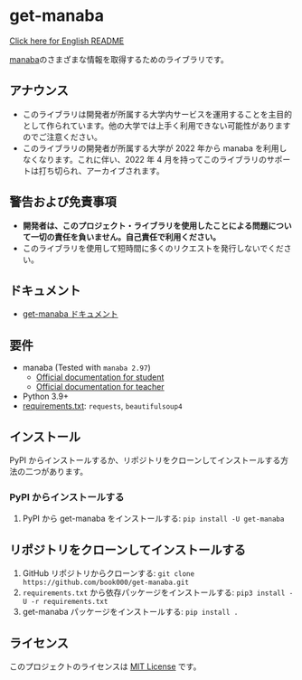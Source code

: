 # get-manaba

[Click here for English README](README.md)

[manaba](https://manaba.jp)のさまざまな情報を取得するためのライブラリです。

## アナウンス

- このライブラリは開発者が所属する大学内サービスを運用することを主目的として作られています。他の大学では上手く利用できない可能性がありますのでご注意ください。
- このライブラリの開発者が所属する大学が 2022 年から manaba を利用しなくなります。これに伴い、2022 年 4 月を持ってこのライブラリのサポートは打ち切られ、アーカイブされます。

## 警告および免責事項

- **開発者は、このプロジェクト・ライブラリを使用したことによる問題について一切の責任を負いません。自己責任で利用ください。**
- このライブラリを使用して短時間に多くのリクエストを発行しないでください。

## ドキュメント

- [get-manaba ドキュメント](https://book000.github.io/get-manaba/)

## 要件

- manaba (Tested with `manaba 2.97`)
  - [Official documentation for student](https://doc.manaba.jp/doc/course2-manual/student2.97/ja/)
  - [Official documentation for teacher](https://doc.manaba.jp/doc/course2-manual/teacher2.97/ja/)
- Python 3.9+
- [requirements.txt](requirements.txt): `requests`, `beautifulsoup4`

## インストール

PyPI からインストールするか、リポジトリをクローンしてインストールする方法の二つがあります。

### PyPI からインストールする

1. PyPI から get-manaba をインストールする: `pip install -U get-manaba`

## リポジトリをクローンしてインストールする

1. GitHub リポジトリからクローンする: `git clone https://github.com/book000/get-manaba.git`
2. `requirements.txt` から依存パッケージをインストールする: `pip3 install -U -r requirements.txt`
3. get-manaba パッケージをインストールする: `pip install .`

## ライセンス

このプロジェクトのライセンスは [MIT License](LICENSE) です。

